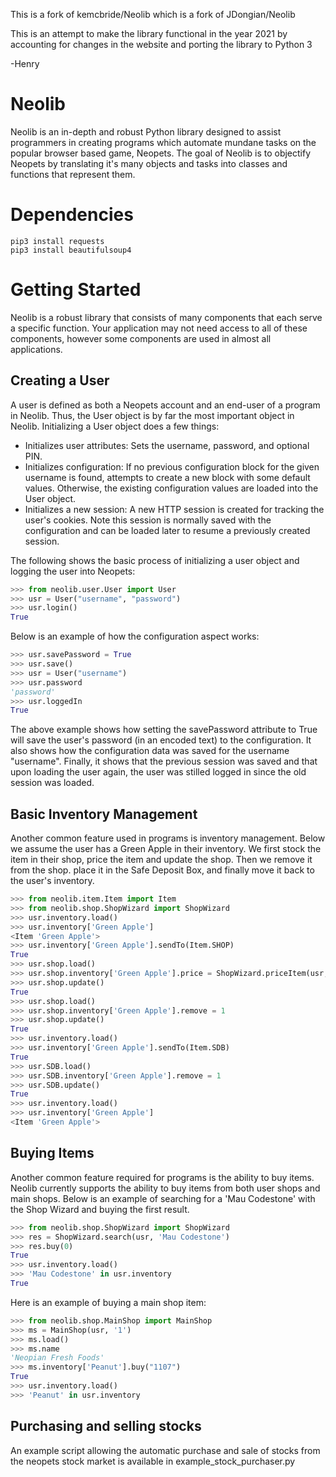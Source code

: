This is a fork of kemcbride/Neolib which is a fork of JDongian/Neolib

This is an attempt to make the library functional in the year 2021 by accounting for changes in the website and porting the library to Python 3

-Henry

Neolib
======

Neolib is an in-depth and robust Python library designed to assist programmers in creating programs which automate mundane tasks on the popular browser based game, Neopets. The goal of Neolib is to objectify Neopets by translating it's many objects and tasks into classes and functions that represent them.

Dependencies
======

```
pip3 install requests
pip3 install beautifulsoup4
```

Getting Started
======

Neolib is a robust library that consists of many components that each serve a specific function. Your application may not need access to all of these components, however some components are used in almost all applications.

Creating a User
------

A user is defined as both a Neopets account and an end-user of a program in Neolib. Thus, the User object is by far the most important object in Neolib. Initializing a User object does a few things:

* Initializes user attributes: Sets the username, password, and optional PIN.
* Initializes configuration: If no previous configuration block for the given username is found, attempts to create a new block with some default values. Otherwise, the existing configuration values are loaded into the User object.
* Initializes a new session: A new HTTP session is created for tracking the user's cookies. Note this session is normally saved with the configuration and can be loaded later to resume a previously created session.

The following shows the basic process of initializing a user object and logging the user into Neopets:

```python
>>> from neolib.user.User import User
>>> usr = User("username", "password")
>>> usr.login()
True
```

Below is an example of how the configuration aspect works:

```python
>>> usr.savePassword = True
>>> usr.save()
>>> usr = User("username")
>>> usr.password
'password'
>>> usr.loggedIn
True
```

The above example shows how setting the savePassword attribute to True will save the user's password (in an encoded text) to the configuration. It also shows how the configuration data was saved for the username "username". Finally, it shows that the previous session was saved and that upon loading the user again, the user was stilled logged in since the old session was loaded.

Basic Inventory Management
------

Another common feature used in programs is inventory management. Below we assume the user has a Green Apple in their inventory. We first stock the item in their shop, price the item and update the shop. Then we remove it from the shop. place it in the Safe Deposit Box, and finally move it back to the user's inventory.

```python
>>> from neolib.item.Item import Item
>>> from neolib.shop.ShopWizard import ShopWizard
>>> usr.inventory.load()
>>> usr.inventory['Green Apple']
<Item 'Green Apple'>
>>> usr.inventory['Green Apple'].sendTo(Item.SHOP)
True
>>> usr.shop.load()
>>> usr.shop.inventory['Green Apple'].price = ShopWizard.priceItem(usr, 'Green Apple')
>>> usr.shop.update()
True
>>> usr.shop.load()
>>> usr.shop.inventory['Green Apple'].remove = 1
>>> usr.shop.update()
True
>>> usr.inventory.load()
>>> usr.inventory['Green Apple'].sendTo(Item.SDB)
True
>>> usr.SDB.load()
>>> usr.SDB.inventory['Green Apple'].remove = 1
>>> usr.SDB.update()
True
>>> usr.inventory.load()
>>> usr.inventory['Green Apple']
<Item 'Green Apple'>
```

Buying Items
------

Another common feature required for programs is the ability to buy items. Neolib currently supports the ability to buy items from both user shops and main shops. Below is an example of searching for a 'Mau Codestone' with the Shop Wizard and buying the first result.

```python
>>> from neolib.shop.ShopWizard import ShopWizard
>>> res = ShopWizard.search(usr, 'Mau Codestone')
>>> res.buy(0)
True
>>> usr.inventory.load()
>>> 'Mau Codestone' in usr.inventory
True
```

Here is an example of buying a main shop item:

```python
>>> from neolib.shop.MainShop import MainShop
>>> ms = MainShop(usr, '1')
>>> ms.load()
>>> ms.name
'Neopian Fresh Foods'
>>> ms.inventory['Peanut'].buy("1107")
True
>>> usr.inventory.load()
>>> 'Peanut' in usr.inventory
```

Purchasing and selling stocks
------

An example script allowing the automatic purchase and sale of stocks from the neopets stock market is available in example_stock_purchaser.py
